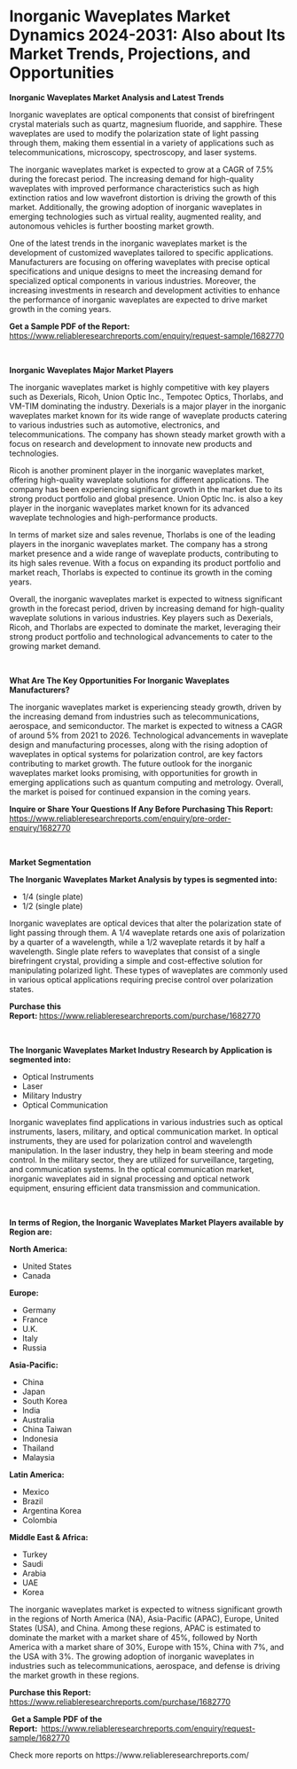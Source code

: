 <p><h1>Inorganic Waveplates Market Dynamics 2024-2031: Also about Its Market Trends, Projections, and Opportunities</h1></p><p><strong>Inorganic Waveplates Market Analysis and Latest Trends</strong></p>
<p><p>Inorganic waveplates are optical components that consist of birefringent crystal materials such as quartz, magnesium fluoride, and sapphire. These waveplates are used to modify the polarization state of light passing through them, making them essential in a variety of applications such as telecommunications, microscopy, spectroscopy, and laser systems.</p><p>The inorganic waveplates market is expected to grow at a CAGR of 7.5% during the forecast period. The increasing demand for high-quality waveplates with improved performance characteristics such as high extinction ratios and low wavefront distortion is driving the growth of this market. Additionally, the growing adoption of inorganic waveplates in emerging technologies such as virtual reality, augmented reality, and autonomous vehicles is further boosting market growth.</p><p>One of the latest trends in the inorganic waveplates market is the development of customized waveplates tailored to specific applications. Manufacturers are focusing on offering waveplates with precise optical specifications and unique designs to meet the increasing demand for specialized optical components in various industries. Moreover, the increasing investments in research and development activities to enhance the performance of inorganic waveplates are expected to drive market growth in the coming years.</p></p>
<p><strong>Get a Sample PDF of the Report:&nbsp;</strong> <a href="https://www.reliableresearchreports.com/enquiry/request-sample/1682770">https://www.reliableresearchreports.com/enquiry/request-sample/1682770</a></p>
<p>&nbsp;</p>
<p><strong>Inorganic Waveplates Major Market Players</strong></p>
<p><p>The inorganic waveplates market is highly competitive with key players such as Dexerials, Ricoh, Union Optic Inc., Tempotec Optics, Thorlabs, and VM-TIM dominating the industry. Dexerials is a major player in the inorganic waveplates market known for its wide range of waveplate products catering to various industries such as automotive, electronics, and telecommunications. The company has shown steady market growth with a focus on research and development to innovate new products and technologies.</p><p>Ricoh is another prominent player in the inorganic waveplates market, offering high-quality waveplate solutions for different applications. The company has been experiencing significant growth in the market due to its strong product portfolio and global presence. Union Optic Inc. is also a key player in the inorganic waveplates market known for its advanced waveplate technologies and high-performance products.</p><p>In terms of market size and sales revenue, Thorlabs is one of the leading players in the inorganic waveplates market. The company has a strong market presence and a wide range of waveplate products, contributing to its high sales revenue. With a focus on expanding its product portfolio and market reach, Thorlabs is expected to continue its growth in the coming years.</p><p>Overall, the inorganic waveplates market is expected to witness significant growth in the forecast period, driven by increasing demand for high-quality waveplate solutions in various industries. Key players such as Dexerials, Ricoh, and Thorlabs are expected to dominate the market, leveraging their strong product portfolio and technological advancements to cater to the growing market demand.</p></p>
<p>&nbsp;</p>
<p><strong>What Are The Key Opportunities For Inorganic Waveplates Manufacturers?</strong></p>
<p><p>The inorganic waveplates market is experiencing steady growth, driven by the increasing demand from industries such as telecommunications, aerospace, and semiconductor. The market is expected to witness a CAGR of around 5% from 2021 to 2026. Technological advancements in waveplate design and manufacturing processes, along with the rising adoption of waveplates in optical systems for polarization control, are key factors contributing to market growth. The future outlook for the inorganic waveplates market looks promising, with opportunities for growth in emerging applications such as quantum computing and metrology. Overall, the market is poised for continued expansion in the coming years.</p></p>
<p><strong>Inquire or Share Your Questions If Any Before Purchasing This Report:</strong> <a href="https://www.reliableresearchreports.com/enquiry/pre-order-enquiry/1682770">https://www.reliableresearchreports.com/enquiry/pre-order-enquiry/1682770</a></p>
<p>&nbsp;</p>
<p><strong>Market Segmentation</strong></p>
<p><strong>The Inorganic Waveplates Market Analysis by types is segmented into:</strong></p>
<p><ul><li>1/4 (single plate)</li><li>1/2 (single plate)</li></ul></p>
<p><p>Inorganic waveplates are optical devices that alter the polarization state of light passing through them. A 1/4 waveplate retards one axis of polarization by a quarter of a wavelength, while a 1/2 waveplate retards it by half a wavelength. Single plate refers to waveplates that consist of a single birefringent crystal, providing a simple and cost-effective solution for manipulating polarized light. These types of waveplates are commonly used in various optical applications requiring precise control over polarization states.</p></p>
<p><strong>Purchase this Report:&nbsp;</strong><a href="https://www.reliableresearchreports.com/purchase/1682770">https://www.reliableresearchreports.com/purchase/1682770</a></p>
<p>&nbsp;</p>
<p><strong>The Inorganic Waveplates Market Industry Research by Application is segmented into:</strong></p>
<p><ul><li>Optical Instruments</li><li>Laser</li><li>Military Industry</li><li>Optical Communication</li></ul></p>
<p><p>Inorganic waveplates find applications in various industries such as optical instruments, lasers, military, and optical communication market. In optical instruments, they are used for polarization control and wavelength manipulation. In the laser industry, they help in beam steering and mode control. In the military sector, they are utilized for surveillance, targeting, and communication systems. In the optical communication market, inorganic waveplates aid in signal processing and optical network equipment, ensuring efficient data transmission and communication.</p></p>
<p>&nbsp;</p>
<p><strong>In terms of Region, the Inorganic Waveplates Market Players available by Region are:</strong></p>
<p>
    <p> <strong> North America: </strong>
        <ul>
            <li>United States</li>
            <li>Canada</li>
        </ul>
        </p> 
    <p> <strong> Europe: </strong>
        <ul>
            <li>Germany</li>
            <li>France</li>
            <li>U.K.</li>
            <li>Italy</li>
            <li>Russia</li>
        </ul>
        </p> 
    <p> <strong> Asia-Pacific: </strong>
        <ul>
            <li>China</li>
            <li>Japan</li>
            <li>South Korea</li>
            <li>India</li>
            <li>Australia</li>
            <li>China Taiwan</li>
            <li>Indonesia</li>
            <li>Thailand</li>
            <li>Malaysia</li>
        </ul>
        </p> 
    <p> <strong> Latin America: </strong>
        <ul>
            <li>Mexico</li>
            <li>Brazil</li>
            <li>Argentina Korea</li>
            <li>Colombia</li>
        </ul>
        </p> 
    <p> <strong> Middle East & Africa: </strong>
        <ul>
            <li>Turkey</li>
            <li>Saudi</li>
            <li>Arabia</li>
            <li>UAE</li>
            <li>Korea</li>
        </ul>
    </p>
    </p>
<p><p>The inorganic waveplates market is expected to witness significant growth in the regions of North America (NA), Asia-Pacific (APAC), Europe, United States (USA), and China. Among these regions, APAC is estimated to dominate the market with a market share of 45%, followed by North America with a market share of 30%, Europe with 15%, China with 7%, and the USA with 3%. The growing adoption of inorganic waveplates in industries such as telecommunications, aerospace, and defense is driving the market growth in these regions.</p></p>
<p><strong>Purchase this Report: </strong><a href="https://www.reliableresearchreports.com/purchase/1682770">https://www.reliableresearchreports.com/purchase/1682770</a></p>
<p>&nbsp;<strong>Get a Sample PDF of the Report:&nbsp;&nbsp;</strong><a href="https://www.reliableresearchreports.com/enquiry/request-sample/1682770">https://www.reliableresearchreports.com/enquiry/request-sample/1682770</a></p>
<p><strong></strong></p>
<p>Check more reports on https://www.reliableresearchreports.com/</p>